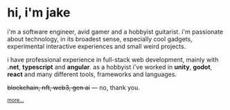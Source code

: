 # hi, i'm jake

i'm a software engineer, avid gamer and a hobbyist guitarist. i'm passionate about technology, in its broadest sense, especially cool gadgets, experimental interactive experiences and small weird projects.

i have professional experience in full-stack web development, mainly with **.net**, **typescript** and **angular**. as a hobbyist i've worked in **unity**, **godot**, **react** and many different tools, frameworks and languages.

~~bloсkсhаin, ոft, wеb3, gеn аi~~ — no, thank you. 

<sup>[more...](https://jakemiki.me/)</sup>

